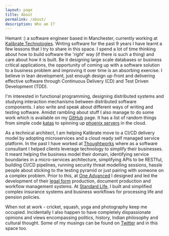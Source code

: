 ```yaml
---
layout: page
title: About
permalink: /about/
description: Who am I?
---
```


Hemant :) a software engineer based in Manchester, currently working at [Kalibrate Technologies](http://www.kalibrate.com/). Writing software for the past 9 years I have learnt a few lessons that I try to share in this space. I spend a lot of time thinking about how to build software the '*right*' way (if there is such a thing) and care about how it is built. Be it designing large scale databases or business critical applications, the opportunity of coming up with a software solution to a business problem and improving it over time is an absorbing exercise. I believe in lean development, just enough design up-front and delivering effective software through Continuous Delivery (CD) and Test Driven Development (TDD).

I'm interested in functional programming, designing distributed systems and studying interaction mechanisms between distributed software components. I also write and speak about different ways of writing and testing software. Amidst rambling about stuff I also manage to do some work which is available on my [GitHub](https://github.com/hemantksingh) page. It has a list of random things from simple code [katas](https://github.com/hemantksingh/Katas) to spinning up [phoenix servers](http://martinfowler.com/bliki/PhoenixServer.html) in the cloud.

As a technical architect, I am helping Kalibrate move to a CI/CD delivery model by adopting microservices and a cloud ready self managed service platform. In the past I have worked at [Thoughtworks](https://thoughtworks.com) where as a software consultant I helped clients leverage technology to simplify their businesses. It meant helping the business model their domain, identifying service boundaries in a micro-services architecture, simplifying APIs to be RESTful, building CI/CD pipelines, running security threat modelling sessions, hassle people about sticking to the testing pyramid or just pairing with someone on a complex problem. Prior to this, at [One Advanced](https://www.oneadvanced.com/) I designed and led the development of their [legal form](https://www.oneadvanced.com/solutions/market-solutions/legal-forms/) production, document production and workflow management systems. At [Standard Life](http://standardlife.co.uk/), I built and simplified complex insurance systems and business workflows for processing life and pension policies.

When not at work - cricket, squash, yoga and photography keep me occupied. Incidentally I also happen to have completely dispassionate opinions and views encompassing politics, history, Indian philosophy and cultural thought. Some of my musings can be found on [Twitter](https://twitter.com/_hemantksingh) and in this space too.
